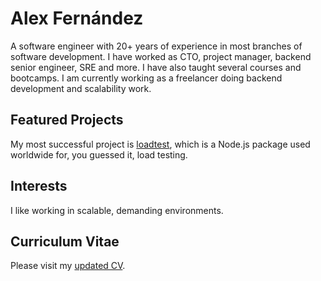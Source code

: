 # Alex Fernández

A software engineer with 20+ years of experience in most branches of software development.
I have worked as CTO, project manager,
backend senior engineer, SRE and more.
I have also taught several courses and bootcamps.
I am currently working as a freelancer doing backend development and scalability work.

## Featured Projects

My most successful project is
[loadtest](https://github.com/alexfernandez/loadtest),
which is a Node.js package used worldwide for, you guessed it, load testing.

## Interests

I like working in scalable, demanding environments.

## Curriculum Vitae

Please visit my [updated CV](https://pinchito.es/cv).

